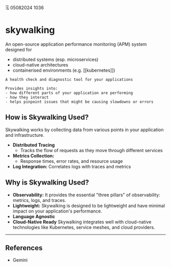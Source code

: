 🗓️ 05082024 1036

# skywalking

An open-source application performance monitoring (APM) system designed for
- distributed systems (esp. microservices)
- cloud-native architectures
- containerised environments (e.g. [[kubernetes]])

```ad-abstract
A health check and diagnostic tool for your applications

Provides insights into:
- how different parts of your application are performing
- how they interact
- helps pinpoint issues that might be causing slowdowns or errors

```

## How is Skywalking Used?
Skywalking works by collecting data from various points in your application and infrastructure.

- **Distributed Tracing**
	- Tracks the flow of requests as they move through different services
- **Metrics Collection:** 
	- Response times, error rates, and resource usage
- **Log Integration:** Correlates logs with traces and metrics

## Why is Skywalking Used?
- **Observability:** It provides the essential "three pillars" of observability: metrics, logs, and traces.
- **Lightweight:** Skywalking is designed to be lightweight and have minimal impact on your application's performance.  
- **Language Agnostic** 
- **Cloud-Native Ready** Skywalking integrates well with cloud-native technologies like Kubernetes, service meshes, and cloud providers.



---

## References
- Gemini